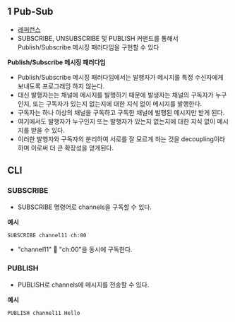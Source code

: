 ##  1 Pub-Sub

- [레퍼런스](https://redis.io/docs/interact/pubsub/)
- SUBSCRIBE, UNSUBSCRIBE 및 PUBLISH 커맨드를 통해서 Publish/Subscribe 메시징 패러다임을 구현할 수 있다



**Publish/Subscribe 메시징 패러다임**

- Publish/Subscribe 메시징 패러다임에서는 발행자가 메시지를 특정 수신자에게 보내도록 프로그래밍 하지 않는다.
- 대신 발행자는는 채널에 메시지를 발행하기 때문에 발생자는 채널의 구독자가 누구인지, 또는 구독자가 있는지 없는지에 대한 지식 없이 메시지를 발행한다.
- 구독자는 하나 이상의 채널을 구독하고 구독한 채널에 발행된 메시지만 받게 된다.
- 여기에서도 발행자가 누구인지 또는 발행자가 있는지 없는지에 대한 지식 없이 메시지를 받을 수 있다.
- 이러한 발행자와 구독자의 분리하여 서로를 잘 모르게 하는 것을 decoupling이라 하며 이로써 더 큰 확장성을 얻게된다.



##  CLI

###  SUBSCRIBE

- SUBSCRIBE 명령어로 channels을 구독할 수 있다.



**예시**

``` bash
SUBSCRIBE channel11 ch:00
```

- "channel11"  "ch:00"을 동시에 구독한다.



###  PUBLISH

- PUBLISH로 channels에 메시지를 전송할 수 있다.


**예시**

```
PUBLISH channel11 Hello
```